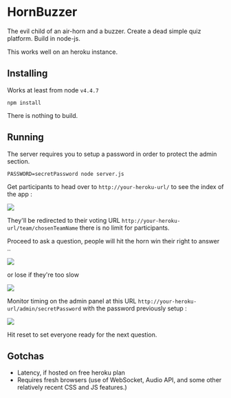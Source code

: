 # HornBuzzer
The evil child of an air-horn and a buzzer. Create a dead simple quiz platform. Build in node-js.

This works well on an heroku instance.


## Installing

Works at least from node `v4.4.7`

```
npm install
```

There is nothing to build.

## Running

The server requires you to setup a password in order to protect the admin section.

```
PASSWORD=secretPassword node server.js
```

Get participants to head over to `http://your-heroku-url/` to see the index of the app : 

![](screenshots/hb-index.png)

They'll be redirected to their voting URL `http://your-heroku-url/team/chosenTeamName` there is no limit for participants.

Proceed to ask a question, people will hit the horn win their right to answer ..

![](screenshots/hb-win.png)

or lose if they're too slow

![](screenshots/hb-lose.png)

Monitor timing on the admin panel at this URL `http://your-heroku-url/admin/secretPassword` with the password previously setup :

![](screenshots/hb-admin.png)

Hit reset to set everyone ready for the next question.

## Gotchas

* Latency, if hosted on free heroku plan
* Requires fresh browsers (use of WebSocket, Audio API, and some other relatively recent CSS and JS features.)